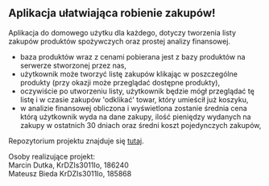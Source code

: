 ## Aplikacja ułatwiająca robienie zakupów!
Aplikacja do domowego użytku dla każdego, dotyczy tworzenia listy zakupów produktów spożywczych oraz prostej analizy finansowej.

- baza produktów wraz z cenami pobierana jest z bazy produktów na serwerze stworzonej przez nas,
- użytkownik może tworzyć listę zakupów klikając w poszczególne produkty (przy okazji może przeglądać dostępne produkty),
- oczywiście po utworzeniu listy, użytkownik będzie mógł przeglądać tę listę i w czasie zakupów 'odklikać' towar, który umieścił już koszyku,
- w analizie finansowej obliczona i wyświetlona zostanie średnia cena którą użytkownik wyda na dane zakupy, ilość pieniędzy wydanych na zakupy w ostatnich 30 dniach oraz średni koszt pojedynczych zakupów,

Repozytorium projektu znajduje się [tutaj](https://github.com/Mafyn5/ListaZakupow).


Osoby realizujące projekt:<br>
Marcin Dutka, KrDZIs3011Io, 186240
<br>Mateusz Bieda KrDZIs3011Io, 185868
